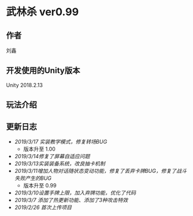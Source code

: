 # 武林杀 ver0.99 
## 作者
刘鑫
## 开发使用的Unity版本 
Unity 2018.2.13
## 玩法介绍

## 更新日志
* *2019/3/17 实装教学模式，修复转场BUG*
   * 版本升至 1.00
* *2019/3/14修复了屏幕自适应问题*
* *2019/3/13实装装备系统，改良抽卡机制*
* *2019/3/11增加人物对话随状态变动功能，修复了丢弃卡牌BUG，修复了战斗失败产生的BUG*
  * 版本升至 0.99
* *2019/3/10设置手牌上限，加入弃牌功能，优化了代码*
* *2019/3/7 添加了热更新功能、添加了3种攻击特效*
* *2019/2/26 首次上传项目*
